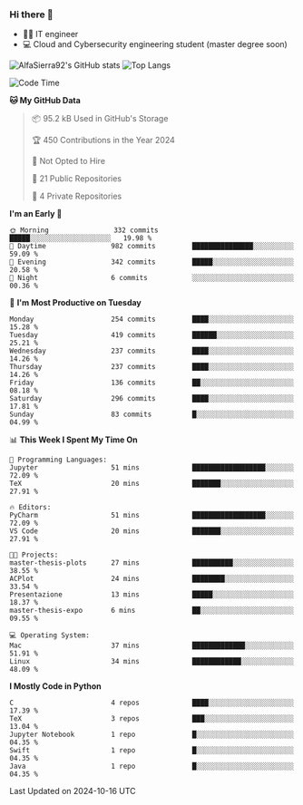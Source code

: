 ### Hi there 👋
- 👨‍💻 IT engineer
- 💻 Cloud and Cybersecurity engineering student (master degree soon)


![AlfaSierra92's GitHub stats](https://github-readme-stats.vercel.app/api?username=AlfaSierra92&theme=nord)
![Top Langs](https://github-readme-stats.vercel.app/api/top-langs/?username=AlfaSierra92&theme=nord&layout=compact)

<!--START_SECTION:waka-->
![Code Time](http://img.shields.io/badge/Code%20Time-199%20hrs%2032%20mins-blue)

**🐱 My GitHub Data** 

> 📦 95.2 kB Used in GitHub's Storage 
 > 
> 🏆 450 Contributions in the Year 2024
 > 
> 🚫 Not Opted to Hire
 > 
> 📜 21 Public Repositories 
 > 
> 🔑 4 Private Repositories 
 > 
**I'm an Early 🐤** 

```text
🌞 Morning                332 commits         █████░░░░░░░░░░░░░░░░░░░░   19.98 % 
🌆 Daytime                982 commits         ███████████████░░░░░░░░░░   59.09 % 
🌃 Evening                342 commits         █████░░░░░░░░░░░░░░░░░░░░   20.58 % 
🌙 Night                  6 commits           ░░░░░░░░░░░░░░░░░░░░░░░░░   00.36 % 
```
📅 **I'm Most Productive on Tuesday** 

```text
Monday                   254 commits         ████░░░░░░░░░░░░░░░░░░░░░   15.28 % 
Tuesday                  419 commits         ██████░░░░░░░░░░░░░░░░░░░   25.21 % 
Wednesday                237 commits         ████░░░░░░░░░░░░░░░░░░░░░   14.26 % 
Thursday                 237 commits         ████░░░░░░░░░░░░░░░░░░░░░   14.26 % 
Friday                   136 commits         ██░░░░░░░░░░░░░░░░░░░░░░░   08.18 % 
Saturday                 296 commits         ████░░░░░░░░░░░░░░░░░░░░░   17.81 % 
Sunday                   83 commits          █░░░░░░░░░░░░░░░░░░░░░░░░   04.99 % 
```


📊 **This Week I Spent My Time On** 

```text
💬 Programming Languages: 
Jupyter                  51 mins             ██████████████████░░░░░░░   72.09 % 
TeX                      20 mins             ███████░░░░░░░░░░░░░░░░░░   27.91 % 

🔥 Editors: 
PyCharm                  51 mins             ██████████████████░░░░░░░   72.09 % 
VS Code                  20 mins             ███████░░░░░░░░░░░░░░░░░░   27.91 % 

🐱‍💻 Projects: 
master-thesis-plots      27 mins             ██████████░░░░░░░░░░░░░░░   38.55 % 
ACPlot                   24 mins             ████████░░░░░░░░░░░░░░░░░   33.54 % 
Presentazione            13 mins             █████░░░░░░░░░░░░░░░░░░░░   18.37 % 
master-thesis-expo       6 mins              ██░░░░░░░░░░░░░░░░░░░░░░░   09.55 % 

💻 Operating System: 
Mac                      37 mins             █████████████░░░░░░░░░░░░   51.91 % 
Linux                    34 mins             ████████████░░░░░░░░░░░░░   48.09 % 
```

**I Mostly Code in Python** 

```text
C                        4 repos             ████░░░░░░░░░░░░░░░░░░░░░   17.39 % 
TeX                      3 repos             ███░░░░░░░░░░░░░░░░░░░░░░   13.04 % 
Jupyter Notebook         1 repo              █░░░░░░░░░░░░░░░░░░░░░░░░   04.35 % 
Swift                    1 repo              █░░░░░░░░░░░░░░░░░░░░░░░░   04.35 % 
Java                     1 repo              █░░░░░░░░░░░░░░░░░░░░░░░░   04.35 % 
```




 Last Updated on 2024-10-16 UTC
<!--END_SECTION:waka-->

<!--
**AlfaSierra92/AlfaSierra92** is a ✨ _special_ ✨ repository because its `README.md` (this file) appears on your GitHub profile.

Here are some ideas to get you started:

- 🔭 I’m currently working on ...
- 🌱 I’m currently learning ...
- 👯 I’m looking to collaborate on ...
- 🤔 I’m looking for help with ...
- 💬 Ask me about ...
- 📫 How to reach me: ...
- 😄 Pronouns: ...
- ⚡ Fun fact: ...
-->
